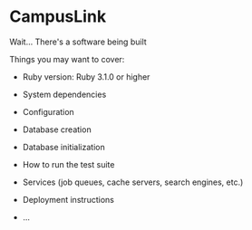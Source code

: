 # CampusLink

Wait... There's a software being built

Things you may want to cover:

* Ruby version: Ruby 3.1.0 or higher

* System dependencies

* Configuration

* Database creation

* Database initialization

* How to run the test suite

* Services (job queues, cache servers, search engines, etc.)

* Deployment instructions

* ...
